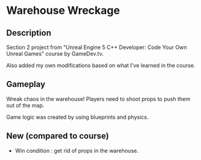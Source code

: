 # Warehouse Wreckage
## Description
Section 2 project from "Unreal Engine 5 C++ Developer: Code Your Own Unreal Games" course by GameDev.tv.

Also added my own modifications based on what I've learned in the course.

## Gameplay
Wreak chaos in the warehouse! Players need to shoot props to push them out of the map.

Game logic was created by using blueprints and physics.

## New (compared to course)
* Win condition : get rid of props in the warehouse.
